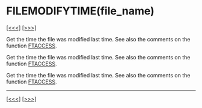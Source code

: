 # FILEMODIFYTIME(file\_name)

[\[\<\<\<\]](ug_25.64.md) [\[\>\>\>\]](ug_25.66.md)

Get the time the file was modified last time. See also the comments on
the function [FTACCESS](ug.md).

Get the time the file was modified last time. See also the comments on
the function [FTACCESS](ug.md).

Get the time the file was modified last time. See also the comments on
the function [FTACCESS](ug.md).

-----

[\[\<\<\<\]](ug_25.64.md) [\[\>\>\>\]](ug_25.66.md)
